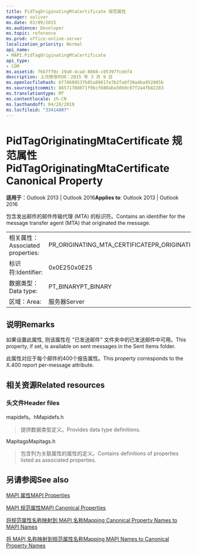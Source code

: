 ```yaml
---
title: PidTagOriginatingMtaCertificate 规范属性
manager: soliver
ms.date: 03/09/2015
ms.audience: Developer
ms.topic: reference
ms.prod: office-online-server
localization_priority: Normal
api_name:
- MAPI.PidTagOriginatingMtaCertificate
api_type:
- COM
ms.assetid: f6b7ff0c-19a0-4cad-8868-c05397fcebf4
description: 上次修改时间：2015 年 3 月 9 日
ms.openlocfilehash: 6f78609537b85a89617e7b2fa8f30a4ba952805b
ms.sourcegitcommit: 8657170d071f9bcf680aba50b9c07f2a4fb82283
ms.translationtype: MT
ms.contentlocale: zh-CN
ms.lasthandoff: 04/28/2019
ms.locfileid: "33414807"
---
```

# <a name="pidtagoriginatingmtacertificate-canonical-property"></a><span data-ttu-id="ad529-103">PidTagOriginatingMtaCertificate 规范属性</span><span class="sxs-lookup"><span data-stu-id="ad529-103">PidTagOriginatingMtaCertificate Canonical Property</span></span>

  
  
<span data-ttu-id="ad529-104">**适用于**：Outlook 2013 | Outlook 2016</span><span class="sxs-lookup"><span data-stu-id="ad529-104">**Applies to**: Outlook 2013 | Outlook 2016</span></span> 
  
<span data-ttu-id="ad529-105">包含发出邮件的邮件传输代理 (MTA) 的标识符。</span><span class="sxs-lookup"><span data-stu-id="ad529-105">Contains an identifier for the message transfer agent (MTA) that originated the message.</span></span>
  
|||
|:-----|:-----|
|<span data-ttu-id="ad529-106">相关属性：</span><span class="sxs-lookup"><span data-stu-id="ad529-106">Associated properties:</span></span>  <br/> |<span data-ttu-id="ad529-107">PR_ORIGINATING_MTA_CERTIFICATE</span><span class="sxs-lookup"><span data-stu-id="ad529-107">PR_ORIGINATING_MTA_CERTIFICATE</span></span>  <br/> |
|<span data-ttu-id="ad529-108">标识符:</span><span class="sxs-lookup"><span data-stu-id="ad529-108">Identifier:</span></span>  <br/> |<span data-ttu-id="ad529-109">0x0E25</span><span class="sxs-lookup"><span data-stu-id="ad529-109">0x0E25</span></span>  <br/> |
|<span data-ttu-id="ad529-110">数据类型：</span><span class="sxs-lookup"><span data-stu-id="ad529-110">Data type:</span></span>  <br/> |<span data-ttu-id="ad529-111">PT_BINARY</span><span class="sxs-lookup"><span data-stu-id="ad529-111">PT_BINARY</span></span>  <br/> |
|<span data-ttu-id="ad529-112">区域：</span><span class="sxs-lookup"><span data-stu-id="ad529-112">Area:</span></span>  <br/> |<span data-ttu-id="ad529-113">服务器</span><span class="sxs-lookup"><span data-stu-id="ad529-113">Server</span></span>  <br/> |
   
## <a name="remarks"></a><span data-ttu-id="ad529-114">说明</span><span class="sxs-lookup"><span data-stu-id="ad529-114">Remarks</span></span>

<span data-ttu-id="ad529-115">如果设置此属性, 则该属性在 "已发送邮件" 文件夹中的已发送邮件中可用。</span><span class="sxs-lookup"><span data-stu-id="ad529-115">This property, if set, is available on sent messages in the Sent Items folder.</span></span>
  
<span data-ttu-id="ad529-116">此属性对应于每个邮件的400个报告属性。</span><span class="sxs-lookup"><span data-stu-id="ad529-116">This property corresponds to the X.400 report per-message attribute.</span></span>
  
## <a name="related-resources"></a><span data-ttu-id="ad529-117">相关资源</span><span class="sxs-lookup"><span data-stu-id="ad529-117">Related resources</span></span>

### <a name="header-files"></a><span data-ttu-id="ad529-118">头文件</span><span class="sxs-lookup"><span data-stu-id="ad529-118">Header files</span></span>

<span data-ttu-id="ad529-119">mapidefs。h</span><span class="sxs-lookup"><span data-stu-id="ad529-119">Mapidefs.h</span></span>
  
> <span data-ttu-id="ad529-120">提供数据类型定义。</span><span class="sxs-lookup"><span data-stu-id="ad529-120">Provides data type definitions.</span></span>
    
<span data-ttu-id="ad529-121">Mapitags</span><span class="sxs-lookup"><span data-stu-id="ad529-121">Mapitags.h</span></span>
  
> <span data-ttu-id="ad529-122">包含列为关联属性的属性的定义。</span><span class="sxs-lookup"><span data-stu-id="ad529-122">Contains definitions of properties listed as associated properties.</span></span>
    
## <a name="see-also"></a><span data-ttu-id="ad529-123">另请参阅</span><span class="sxs-lookup"><span data-stu-id="ad529-123">See also</span></span>



[<span data-ttu-id="ad529-124">MAPI 属性</span><span class="sxs-lookup"><span data-stu-id="ad529-124">MAPI Properties</span></span>](mapi-properties.md)
  
[<span data-ttu-id="ad529-125">MAPI 规范属性</span><span class="sxs-lookup"><span data-stu-id="ad529-125">MAPI Canonical Properties</span></span>](mapi-canonical-properties.md)
  
[<span data-ttu-id="ad529-126">将规范属性名称映射到 MAPI 名称</span><span class="sxs-lookup"><span data-stu-id="ad529-126">Mapping Canonical Property Names to MAPI Names</span></span>](mapping-canonical-property-names-to-mapi-names.md)
  
[<span data-ttu-id="ad529-127">将 MAPI 名称映射到规范属性名称</span><span class="sxs-lookup"><span data-stu-id="ad529-127">Mapping MAPI Names to Canonical Property Names</span></span>](mapping-mapi-names-to-canonical-property-names.md)

